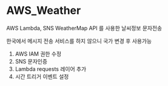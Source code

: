 # AWS_Weather

AWS Lambda, SNS
WeatherMap API
를 사용한 날씨정보 문자전송

한국에서 메시지 전송 서비스를 하지 않으니 국가 변경 후 사용가능

1. AWS IAM 권한 수정
2. SNS 문자인증
3. Lambda requests 레이어 추가
4. 시간 트리거 이벤트 설정

